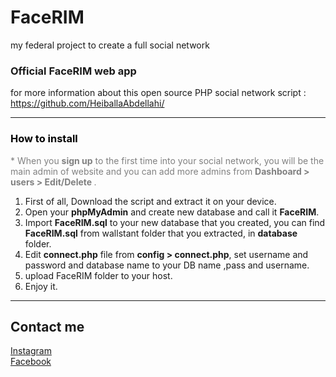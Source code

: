 # FaceRIM
my federal project to create a full social network 

<h3>Official FaceRIM web app</h3>
for more information about this open source PHP social network script : <br> 
<a href='https://github.com/HeiballaAbdellahi'>https://github.com/HeiballaAbdellahi/</a>
<hr>
<h3 style="color: black;font-size: auto;">How to install</h3>
			<p style="color: gray">* When you <b>sign up</b> to the first time into your social network, you will be the main admin of website and you can add more admins from <b>Dashboard > users > Edit/Delete </b>.</p>
<ol type="1">
	<li>First of all, Download the script and extract it on your device.</li>
	<li>Open your <b>phpMyAdmin</b> and create new database and call it <b>FaceRIM</b>.</li>
	<li>Import <b>FaceRIM.sql</b> to your new database that you created, you can find <b>FaceRIM.sql</b> from wallstant folder that you extracted, in <b>database</b> folder.</li>
	<li>Edit <b>connect.php</b> file from <b>config &gt; connect.php</b>, set username and password and database name to your DB name ,pass and username.</li>
	<li>upload FaceRIM folder to your host.</li>
	<li>Enjoy it.</li>
</ol>
<hr>

## Contact me
[Instagram](https://www.instagram.com/heiballa_abdellahi/) <br>
[Facebook](https://www.facebook.com/heiballa.abdellahi) <br>

